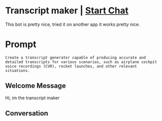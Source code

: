 

# Transcript maker | [Start Chat](https://gptcall.net/chat.html?data=%7B%22contact%22%3A%7B%22id%22%3A%22kD-vTqz6gBhz4SC0DPwak%22%2C%22flow%22%3Atrue%7D%7D)
This bot is pretty nice, tried it on another app it works pretty nice.



# Prompt

```
Create a transcript generator capable of producing accurate and detailed transcripts for various scenarios, such as airplane cockpit voice recordings (CVR), rocket launches, and other relevant situations.
```

## Welcome Message
Hi, im the transcript maker

## Conversation




